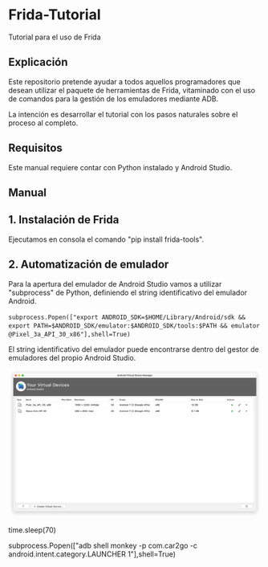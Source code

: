 # Frida-Tutorial
Tutorial para el uso de Frida

## Explicación

Este repositorio pretende ayudar a todos aquellos programadores que desean utilizar el paquete de herramientas de Frida, vitaminado con el uso de comandos para la gestión de los emuladores mediante ADB.

La intención es desarrollar el tutorial con los pasos naturales sobre el proceso al completo.

## Requisitos

Este manual requiere contar con Python instalado y Android Studio.

## Manual

## 1. Instalación de Frida
Ejecutamos en consola el comando "pip install frida-tools".

## 2. Automatización de emulador
Para la apertura del emulador de Android Studio vamos a utilizar "subprocess" de Python, definiendo el string identificativo del emulador Android.

`subprocess.Popen(["export ANDROID_SDK=$HOME/Library/Android/sdk && export PATH=$ANDROID_SDK/emulator:$ANDROID_SDK/tools:$PATH && emulator @Pixel_3a_API_30_x86"],shell=True)`

El string identificativo del emulador puede encontrarse dentro del gestor de emuladores del propio Android Studio.

![Android Virtual Device Manager](images/manager.png)


time.sleep(70)


subprocess.Popen(["adb shell monkey -p com.car2go -c android.intent.category.LAUNCHER 1"],shell=True)
